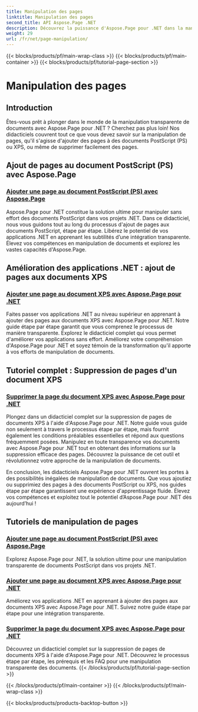 ```yaml
---
title: Manipulation des pages
linktitle: Manipulation des pages
second_title: API Aspose.Page .NET
description: Découvrez la puissance d'Aspose.Page pour .NET dans la manipulation de documents PostScript et XPS. Apprenez à ajouter, améliorer et supprimer des pages avec nos didacticiels complets.
weight: 29
url: /fr/net/page-manipulation/
---
```


{{< blocks/products/pf/main-wrap-class >}}
{{< blocks/products/pf/main-container >}}
{{< blocks/products/pf/tutorial-page-section >}}

# Manipulation des pages


## Introduction

Êtes-vous prêt à plonger dans le monde de la manipulation transparente de documents avec Aspose.Page pour .NET ? Cherchez pas plus loin! Nos didacticiels couvrent tout ce que vous devez savoir sur la manipulation de pages, qu'il s'agisse d'ajouter des pages à des documents PostScript (PS) ou XPS, ou même de supprimer facilement des pages.

## Ajout de pages au document PostScript (PS) avec Aspose.Page
### [Ajouter une page au document PostScript (PS) avec Aspose.Page](./add-page-to-postscript-ps-document/)

Aspose.Page pour .NET constitue la solution ultime pour manipuler sans effort des documents PostScript dans vos projets .NET. Dans ce didacticiel, nous vous guidons tout au long du processus d'ajout de pages aux documents PostScript, étape par étape. Libérez le potentiel de vos applications .NET en apprenant les subtilités d’une intégration transparente. Élevez vos compétences en manipulation de documents et explorez les vastes capacités d'Aspose.Page.

## Amélioration des applications .NET : ajout de pages aux documents XPS
### [Ajouter une page au document XPS avec Aspose.Page pour .NET](./add-page-to-xps-document/)

Faites passer vos applications .NET au niveau supérieur en apprenant à ajouter des pages aux documents XPS avec Aspose.Page pour .NET. Notre guide étape par étape garantit que vous comprenez le processus de manière transparente. Explorez le didacticiel complet qui vous permet d'améliorer vos applications sans effort. Améliorez votre compréhension d'Aspose.Page pour .NET et soyez témoin de la transformation qu'il apporte à vos efforts de manipulation de documents.

## Tutoriel complet : Suppression de pages d'un document XPS
### [Supprimer la page du document XPS avec Aspose.Page pour .NET](./remove-page-from-xps-document/)

Plongez dans un didacticiel complet sur la suppression de pages de documents XPS à l'aide d'Aspose.Page pour .NET. Notre guide vous guide non seulement à travers le processus étape par étape, mais fournit également les conditions préalables essentielles et répond aux questions fréquemment posées. Manipulez en toute transparence vos documents avec Aspose.Page pour .NET tout en obtenant des informations sur la suppression efficace des pages. Découvrez la puissance de cet outil et révolutionnez votre approche de la manipulation de documents.

En conclusion, les didacticiels Aspose.Page pour .NET ouvrent les portes à des possibilités inégalées de manipulation de documents. Que vous ajoutiez ou supprimiez des pages à des documents PostScript ou XPS, nos guides étape par étape garantissent une expérience d'apprentissage fluide. Élevez vos compétences et exploitez tout le potentiel d’Aspose.Page pour .NET dès aujourd’hui !
## Tutoriels de manipulation de pages
### [Ajouter une page au document PostScript (PS) avec Aspose.Page](./add-page-to-postscript-ps-document/)
Explorez Aspose.Page pour .NET, la solution ultime pour une manipulation transparente de documents PostScript dans vos projets .NET.
### [Ajouter une page au document XPS avec Aspose.Page pour .NET](./add-page-to-xps-document/)
Améliorez vos applications .NET en apprenant à ajouter des pages aux documents XPS avec Aspose.Page pour .NET. Suivez notre guide étape par étape pour une intégration transparente.
### [Supprimer la page du document XPS avec Aspose.Page pour .NET](./remove-page-from-xps-document/)
Découvrez un didacticiel complet sur la suppression de pages de documents XPS à l'aide d'Aspose.Page pour .NET. Découvrez le processus étape par étape, les prérequis et les FAQ pour une manipulation transparente des documents.
{{< /blocks/products/pf/tutorial-page-section >}}

{{< /blocks/products/pf/main-container >}}
{{< /blocks/products/pf/main-wrap-class >}}

{{< blocks/products/products-backtop-button >}}
